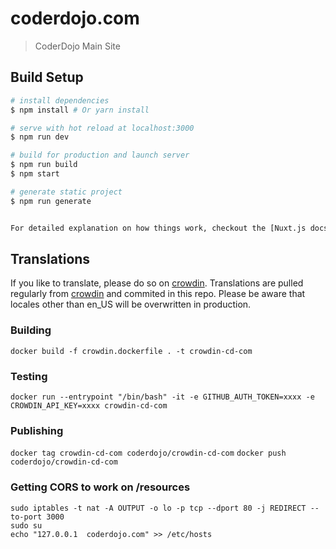 # coderdojo.com

> CoderDojo Main Site

## Build Setup

``` bash
# install dependencies
$ npm install # Or yarn install

# serve with hot reload at localhost:3000
$ npm run dev

# build for production and launch server
$ npm run build
$ npm start

# generate static project
$ npm run generate


For detailed explanation on how things work, checkout the [Nuxt.js docs](https://github.com/nuxt/nuxt.js).
```
## Translations

If you like to translate, please do so on [crowdin].
Translations are pulled regularly from [crowdin] and commited in this repo. Please be aware that locales other than en_US will be overwritten in production.

[crowdin]: https://crowdin.com/project/coderdojo-com

### Building

`docker build -f crowdin.dockerfile . -t crowdin-cd-com`

### Testing

`docker run --entrypoint "/bin/bash" -it -e GITHUB_AUTH_TOKEN=xxxx -e CROWDIN_API_KEY=xxxx crowdin-cd-com`

### Publishing

`docker tag crowdin-cd-com coderdojo/crowdin-cd-com`
`docker push coderdojo/crowdin-cd-com`

### Getting CORS to work on /resources

```
sudo iptables -t nat -A OUTPUT -o lo -p tcp --dport 80 -j REDIRECT --to-port 3000
sudo su
echo "127.0.0.1  coderdojo.com" >> /etc/hosts


```
